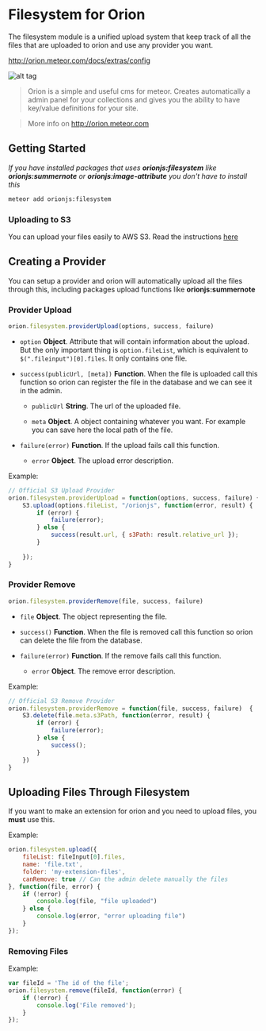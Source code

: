 Filesystem for Orion
====================

The filesystem module is a unified upload system that keep track
of all the files that are uploaded to orion and use any provider
you want.

http://orion.meteor.com/docs/extras/config

![alt tag](http://i.imgur.com/Rl3Mpvi.jpg)

> Orion is a simple and useful cms for meteor. 
Creates automatically a admin panel for 
your collections and gives you the ability 
to have key/value definitions for your site.

> More info on http://orion.meteor.com

## Getting Started

*If you have installed packages that uses **orionjs:filesystem** like 
**orionjs:summernote** or **orionjs:image-attribute** you don't have
to install this*

```sh
meteor add orionjs:filesystem
```

### Uploading to S3 

You can upload your files easily to AWS S3.
Read the instructions [here](https://github.com/orionjs/s3)

## Creating a Provider

You can setup a provider and orion will automatically upload 
all the files through this, including packages upload functions
like **orionjs:summernote**

### Provider Upload

```js
orion.filesystem.providerUpload(options, success, failure)
``` 

- ```option``` **Object**. Attribute that will contain information about the upload.
But the only important thing is ```option.fileList```, which is equivalent
to ```$(".fileinput")[0].files```. It only contains one file.

- ```success(publicUrl, [meta])``` **Function**. When the file is uploaded call this function so orion
can register the file in the database and we can see it in the admin.

	- ```publicUrl``` **String**. The url of the uploaded file.

	- ```meta``` **Object**. A object containing whatever you want. For example 
	you can save here the local path of the file.

- ```failure(error)``` **Function**. If the upload fails call this function.
	
	- ```error``` **Object**. The upload error description.

Example: 

```js
// Official S3 Upload Provider
orion.filesystem.providerUpload = function(options, success, failure) {
	S3.upload(options.fileList, "/orionjs", function(error, result) {
		if (error) {
			failure(error);
		} else {
			success(result.url, { s3Path: result.relative_url });
		}
    	
    });
}
```

### Provider Remove

```js
orion.filesystem.providerRemove(file, success, failure)
``` 

- ```file``` **Object**. The object representing the file.

- ```success()``` **Function**. When the file is removed call this function so orion
can delete the file from the database.

- ```failure(error)``` **Function**. If the remove fails call this function.
	
	- ```error``` **Object**. The remove error description.

Example: 

```js
// Official S3 Remove Provider
orion.filesystem.providerRemove = function(file, success, failure)  {
	S3.delete(file.meta.s3Path, function(error, result) {
		if (error) {
			failure(error);
		} else {
			success();
		}
	})
}
```

## Uploading Files Through Filesystem

If you want to make an extension for orion and
you need to upload files, you **must** use this.

Example:

```js
orion.filesystem.upload({
    fileList: fileInput[0].files, 
    name: 'file.txt', 
    folder: 'my-extension-files', 
    canRemove: true // Can the admin delete manually the files
}, function(file, error) {
    if (!error) {
        console.log(file, "file uploaded")
    } else {
        console.log(error, "error uploading file")
    }
});
```

### Removing Files

Example:

```js
var fileId = 'The id of the file';
orion.filesystem.remove(fileId, function(error) {
	if (!error) {
		console.log('File removed');
	}
});
```
